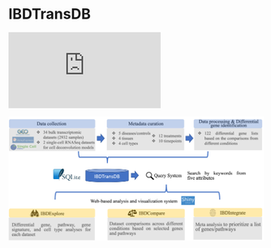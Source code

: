 # IBDTransDB

![IBDExplore tutorial](https://github.com/abbviegrc/IBDTransDB/blob/main/tutorial/IBDExplore_tutorial.pdf)

![alt text](https://github.com/abbviegrc/IBDTransDB/blob/main/IBDTransDB.png?raw=true)
